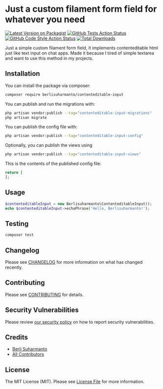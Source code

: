 # Just a custom filament form field for whatever you need

[![Latest Version on Packagist](https://img.shields.io/packagist/v/berlisuharmanto/contenteditable-input.svg?style=flat-square)](https://packagist.org/packages/berlisuharmanto/contenteditable-input)
[![GitHub Tests Action Status](https://img.shields.io/github/actions/workflow/status/berlisuharmanto/contenteditable-input/run-tests.yml?branch=main&label=tests&style=flat-square)](https://github.com/berlisuharmanto/contenteditable-input/actions?query=workflow%3Arun-tests+branch%3Amain)
[![GitHub Code Style Action Status](https://img.shields.io/github/actions/workflow/status/berlisuharmanto/contenteditable-input/fix-php-code-styling.yml?branch=main&label=code%20style&style=flat-square)](https://github.com/berlisuharmanto/contenteditable-input/actions?query=workflow%3A"Fix+PHP+code+styling"+branch%3Amain)
[![Total Downloads](https://img.shields.io/packagist/dt/berlisuharmanto/contenteditable-input.svg?style=flat-square)](https://packagist.org/packages/berlisuharmanto/contenteditable-input)



Just a simple custom filament form field, it implements contenteditable html just like text input on chat apps. Made it because I tired of simple textarea and want to use this method in my projects.

## Installation

You can install the package via composer:

```bash
composer require berlisuharmanto/contenteditable-input
```

You can publish and run the migrations with:

```bash
php artisan vendor:publish --tag="contenteditable-input-migrations"
php artisan migrate
```

You can publish the config file with:

```bash
php artisan vendor:publish --tag="contenteditable-input-config"
```

Optionally, you can publish the views using

```bash
php artisan vendor:publish --tag="contenteditable-input-views"
```

This is the contents of the published config file:

```php
return [
];
```

## Usage

```php
$contenteditableInput = new Berlisuharmanto\ContenteditableInput();
echo $contenteditableInput->echoPhrase('Hello, Berlisuharmanto!');
```

## Testing

```bash
composer test
```

## Changelog

Please see [CHANGELOG](CHANGELOG.md) for more information on what has changed recently.

## Contributing

Please see [CONTRIBUTING](.github/CONTRIBUTING.md) for details.

## Security Vulnerabilities

Please review [our security policy](../../security/policy) on how to report security vulnerabilities.

## Credits

- [Berli Suharmanto](https://github.com/berlisuharmanto)
- [All Contributors](../../contributors)

## License

The MIT License (MIT). Please see [License File](LICENSE.md) for more information.
